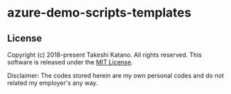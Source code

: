 # azure-demo-scripts-templates

## License

Copyright (c) 2018-present Takeshi Katano. All rights reserved. This software is released under the [MIT License](https://github.com/tksh164/azure-demo-scripts-templates/blob/master/LICENSE).

Disclaimer: The codes stored herein are my own personal codes and do not related my employer's any way.
